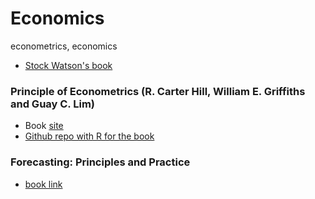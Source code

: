 # Economics
econometrics, economics

* [Stock Watson's book](https://wps.pearsoned.com/aw_stock_ie_3/178/45691/11696959.cw/index.html)

### Principle of Econometrics (R. Carter Hill, William E. Griffiths and Guay C. Lim)

* Book [site](https://www.principlesofeconometrics.com)
* [Github repo with R for the book](https://github.com/ccolonescu/PoEdata) 

### Forecasting: Principles and Practice

* [book link](https://otexts.com/fpp2/)
